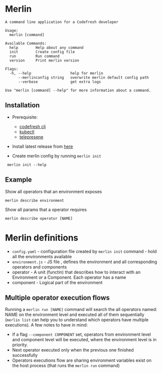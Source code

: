 # Merlin

```
A command line application for a Codefresh developer

Usage:
  merlin [command]

Available Commands:
  help        Help about any command
  init        Create config file
  run         Run command
  version     Print merlin version

Flags:
  -h, --help                  help for merlin
      --merlinconfig string   overwrite merlin default config path
      --verbose               get extra logs

Use "merlin [command] --help" for more information about a command.
```

## Installation
* Prerequisite:
    * [codefresh cli](http://cli.codefresh.io)
    * [kubectl](https://kubernetes.io/docs/tasks/tools/install-kubectl/#install-kubectl)
    * [telepresene](https://github.com/telepresenceio/telepresence)
* Install latest release from [here](https://github.com/codefresh-io/merlin/releases)

* Create merlin config by running `merlin init`
 ```
  merlin init --help
 ```

 ## Example

Show all operators that an environment exposes
```
merlin describe environment
```

Show all params that a operator requires
```
merlin describe operator [NAME]
```

 # Merlin definitions
 * `config.yaml` - configuration file created by `merlin init` command - hold all the environments available
 * `environment.js` - JS file , defines the environment and all corresponding operators and components
 * operator - A unit (functin) that describes how to interact with an Environment or a Component. Each operator has a name
 * component - Logical part of the environment


 ## Multiple operator execution flows
Running a `merlin run [NAME]` command will search the all operators named: NAME on the environment level and executed all of them sequentially (`merlin list` can help you to understand which operators have multiple executions).
A few notes to have in mind:
* If a flag `--component COMPONENT` set, operators from environment level and component level will be executed, where the environment level is in priority.
* Next operator executed only when the previous one finished successfully
* Operators executions flow are sharing environment variables exist on the host process (that runs the `merlin run` command)
